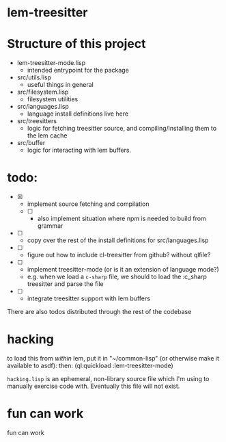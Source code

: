 # lem-treesitter
    
# Structure of this project

- lem-treesitter-mode.lisp
  - intended entrypoint for the package
- src/utils.lisp
  - useful things in general
- src/filesystem.lisp
  - filesystem utilities
- src/languages.lisp
  - language install definitions live here
- src/treesitters
  - logic for fetching treesitter source, and compiling/installing them to the lem cache
- src/buffer
  - logic for interacting with lem buffers.

# todo:

- [x] - implement source fetching and compilation
  - [ ] - also implement situation where npm is needed to build from grammar
- [ ] - copy over the rest of the install definitions for src/languages.lisp
- [ ] - figure out how to include cl-treesitter from github? without qlfile?
- [ ] - implement treesitter-mode (or is it an extension of language mode?)
  - e.g. when we load a `c-sharp` file, we should to load the :c_sharp treesitter and parse the file
- [ ] - integrate treesitter support with lem buffers
    
There are also todos distributed through the rest of the codebase
    
# hacking

to load this from _within_ lem, put it in "~/common-lisp" (or otherwise make it available to asdf):
then: 
(ql:quickload :lem-treesitter-mode)

`hacking.lisp` is an ephemeral, non-library source file which
I'm using to manually exercise code with. Eventually this file
will not exist.
    
# fun can work
fun can work